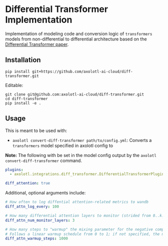 # Differential Transformer Implementation

Implementation of modeling code and conversion logic of `transformers` models from
non-differential to differential architecture based on the
[Differential Transformer paper](https://arxiv.org/abs/2410.05258).

## Installation

```shell
pip install git+https://github.com/axolotl-ai-cloud/diff-transformer.git
```

Editable:

```shell
git clone git@github.com:axolotl-ai-cloud/diff-transformer.git
cd diff-transformer
pip install -e .
```

## Usage

This is meant to be used with:

- `axolotl convert-diff-transformer path/to/config.yml`: Converts a `transformers`
model specified in axolotl config to

**Note:** The following with be set in the model config output by the `axolotl convert-diff-transformer` command.

```yaml
plugins:
  - axolotl.integrations.diff_transformer.DifferentialTransformerPlugin

diff_attention: true
```

Additional, optional arguments include:

```yaml
# How often to log diffential attention-related metrics to wandb
diff_attn_log_every: 100

# How many differential attention layers to monitor (strided from 0..k..num_layers)
diff_attn_num_monitor_layers: 3

# How many steps to "warmup" the mixing parameter for the negative component of differential attention
# Follows a linear warmup schedule from 0 to 1; if not specified, the mixing component is set to 1
diff_attn_warmup_steps: 1000
```
